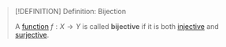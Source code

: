 >[!DEFINITION] Definition: Bijection
>
>A [function](../index.md) $f: X \to Y$ is called **bijective** if it is both [injective](Injection.md) and [surjective](Surjection.md).
>